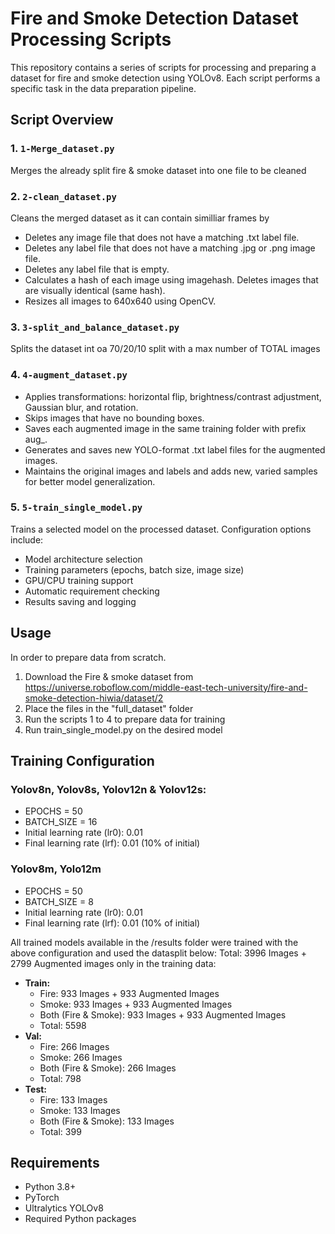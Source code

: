 # Fire and Smoke Detection Dataset Processing Scripts

This repository contains a series of scripts for processing and preparing a dataset for fire and smoke detection using YOLOv8. Each script performs a specific task in the data preparation pipeline.

## Script Overview

### 1. `1-Merge_dataset.py`
Merges the already split fire & smoke dataset into one file to be cleaned

### 2. `2-clean_dataset.py`
Cleans the merged dataset as it can contain similliar frames by 
- Deletes any image file that does not have a matching .txt label file.
- Deletes any label file that does not have a matching .jpg or .png image file.
- Deletes any label file that is empty.
- Calculates a hash of each image using imagehash. Deletes images that are visually identical (same hash).
- Resizes all images to 640x640 using OpenCV.

### 3. `3-split_and_balance_dataset.py`
Splits the dataset int oa 70/20/10 split with a max number of TOTAL images 


### 4. `4-augment_dataset.py`
- Applies transformations: horizontal flip, brightness/contrast adjustment, Gaussian blur, and rotation.
- Skips images that have no bounding boxes.
- Saves each augmented image in the same training folder with prefix aug_.
- Generates and saves new YOLO-format .txt label files for the augmented images.
- Maintains the original images and labels and adds new, varied samples for better model generalization.


### 5. `5-train_single_model.py`
Trains a selected model on the processed dataset. Configuration options include:
- Model architecture selection
- Training parameters (epochs, batch size, image size)
- GPU/CPU training support
- Automatic requirement checking
- Results saving and logging

## Usage
In order to prepare data from scratch.

1. Download the Fire & smoke dataset from https://universe.roboflow.com/middle-east-tech-university/fire-and-smoke-detection-hiwia/dataset/2
2. Place the files in the "full_dataset" folder
3. Run the scripts 1 to 4 to prepare data for training
3. Run train_single_model.py on the desired model

## Training Configuration
### Yolov8n, Yolov8s, Yolov12n & Yolov12s:
- EPOCHS = 50
- BATCH_SIZE = 16
- Initial learning rate (lr0): 0.01
- Final learning rate (lrf): 0.01 (10% of initial)

### Yolov8m, Yolo12m
- EPOCHS = 50
- BATCH_SIZE = 8
- Initial learning rate (lr0): 0.01
- Final learning rate (lrf): 0.01 (10% of initial)

All trained models available in the /results folder were trained with the above configuration and used the datasplit below:
Total: 3996 Images + 2799 Augmented images only in the training data:

* **Train:**
  * Fire: 933 Images + 933 Augmented Images
  * Smoke: 933 Images + 933 Augmented Images
  * Both (Fire & Smoke): 933 Images + 933 Augmented Images
  * Total: 5598
* **Val:**
  * Fire: 266 Images
  * Smoke: 266 Images
  * Both (Fire & Smoke): 266 Images
  * Total: 798
* **Test:**
  * Fire: 133 Images 
  * Smoke: 133 Images 
  * Both (Fire & Smoke): 133 Images 
  * Total: 399

## Requirements

- Python 3.8+
- PyTorch
- Ultralytics YOLOv8
- Required Python packages 

